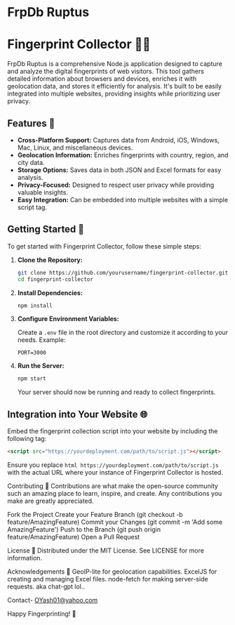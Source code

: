 # FrpDb Ruptus
# Fingerprint Collector 🕵️‍♂️

FrpDb Ruptus is a comprehensive Node.js application designed to capture and analyze the digital fingerprints of web visitors. This tool gathers detailed information about browsers and devices, enriches it with geolocation data, and stores it efficiently for analysis. It's built to be easily integrated into multiple websites, providing insights while prioritizing user privacy.

## Features 🚀

- **Cross-Platform Support:** Captures data from Android, iOS, Windows, Mac, Linux, and miscellaneous devices.
- **Geolocation Information:** Enriches fingerprints with country, region, and city data.
- **Storage Options:** Saves data in both JSON and Excel formats for easy analysis.
- **Privacy-Focused:** Designed to respect user privacy while providing valuable insights.
- **Easy Integration:** Can be embedded into multiple websites with a simple script tag.

## Getting Started 🌟

To get started with Fingerprint Collector, follow these simple steps:

1. **Clone the Repository:**

    ```bash
    git clone https://github.com/yourusername/fingerprint-collector.git
    cd fingerprint-collector
    ```

2. **Install Dependencies:**

    ```bash
    npm install
    ```

3. **Configure Environment Variables:**

    Create a `.env` file in the root directory and customize it according to your needs. Example:

    ```env
    PORT=3000
    ```

4. **Run the Server:**

    ```bash
    npm start
    ```

    Your server should now be running and ready to collect fingerprints.

## Integration into Your Website 🌐

Embed the fingerprint collection script into your website by including the following tag:

```html
<script src="https://yourdeployment.com/path/to/script.js"></script>
```

Ensure you replace ```html https://yourdeployment.com/path/to/script.js ``` with the actual URL where your instance of Fingerprint Collector is hosted.

Contributing 🤝
Contributions are what make the open-source community such an amazing place to learn, inspire, and create. Any contributions you make are greatly appreciated.

Fork the Project
Create your Feature Branch (git checkout -b feature/AmazingFeature)
Commit your Changes (git commit -m 'Add some AmazingFeature')
Push to the Branch (git push origin feature/AmazingFeature)
Open a Pull Request

License 📜
Distributed under the MIT License. See LICENSE for more information.

Acknowledgements 🙌
GeoIP-lite for geolocation capabilities.
ExcelJS for creating and managing Excel files.
node-fetch for making server-side requests.
aka chat-gpt lol..

Contact- OYash01@yahoo.com

Happy Fingerprinting! 🎉
